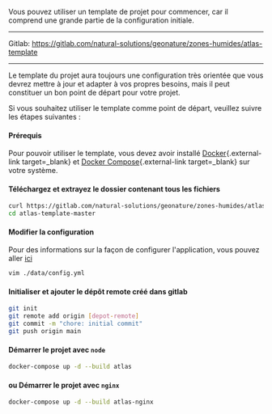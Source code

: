 Vous pouvez utiliser un template de projet pour commencer, car il comprend une grande partie de la configuration initiale.

---

Gitlab: <a href="https://gitlab.com/natural-solutions/geonature/zones-humides/atlas-template" class="external-link" target="_blank">https://gitlab.com/natural-solutions/geonature/zones-humides/atlas-template</a>

---

Le template du projet aura toujours une configuration très orientée que vous devrez mettre à jour et adapter à vos propres besoins, mais il peut constituer un bon point de départ pour votre projet.

Si vous souhaitez utiliser le template comme point de départ, veuillez suivre les étapes suivantes :

#### Prérequis

Pour pouvoir utiliser le template, vous devez avoir installé [Docker](https://docs.docker.com/engine/install/){.external-link target=\_blank} et [Docker Compose](https://docs.docker.com/compose/install/){.external-link target=\_blank} sur votre système.

#### Téléchargez et extrayez le dossier contenant tous les fichiers

```bash
curl https://gitlab.com/natural-solutions/geonature/zones-humides/atlas-template/-/archive/master/atlas-template-master.tar.gz | tar -xz
cd atlas-template-master
```

#### Modifier la configuration

Pour des informations sur la façon de configurer l'application, vous pouvez aller [ici](/configuration)

```bash
vim ./data/config.yml
```

#### Initialiser et ajouter le dépôt remote créé dans gitlab

```bash
git init
git remote add origin [depot-remote]
git commit -m "chore: initial commit"
git push origin main
```

#### Démarrer le projet avec `node`

```bash
docker-compose up -d --build atlas
```

#### ou Démarrer le projet avec `nginx`

```bash
docker-compose up -d --build atlas-nginx
```

